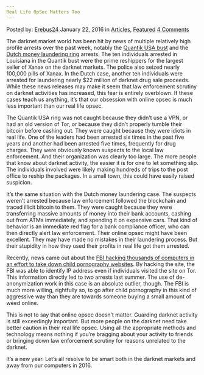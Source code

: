 ```yaml
---
Real Life OpSec Matters Too
---
```

<article class="post-listing post-13052 post type-post status-publish format-standard has-post-thumbnail hentry category-articles category-deepdot-news tag-life tag-matters tag-opsec tag-real">
    <div class="post-inner">
    <p class="post-meta">
    <span>Posted by: <a href="https://www.deepdotweb.com/author/erebus24/" title="">Erebus24 </a></span>
    <span>January 22, 2016</span>
    <span>in <a href="https://www.deepdotweb.com/category/articles/" rel="category tag">Articles</a>, <a href="https://www.deepdotweb.com/category/deepdot-news/" rel="category tag">Featured</a></span>
    <span><a href="https://www.deepdotweb.com/2016/01/22/real-life-opsec-matters-too/#comments">4 Comments</a></span>
    </p>
    <div class="clear"></div>
    <div class="entry">
    <p>The darknet market world has been hit by news of multiple relatively high profile arrests over the past week, notably the <a href="https://www.deepdotweb.com/2016/01/19/qunatik-usa-busted/">Quantik USA bust</a> and the <a href="https://www.deepdotweb.com/2016/01/20/dutch-police-arrest-10-men-suspected-of-using-bitcoin-to-launder-money/">Dutch money laundering ring</a> arrests. The ten individuals arrested in Louisiana in the Quantik bust were the prime reshippers for the largest seller of Xanax on the darknet markets. The police also seized nearly 100,000 pills of Xanax. In the Dutch case, another ten individuals were arrested for laundering nearly $22 million of darknet drug sale proceeds. While these news releases may make it seem that law enforcement scrutiny<br />
    on darknet activities has increased, this fear is entirely overblown. If these cases teach us anything, it’s that our obsession with online opsec is much less important than our real life opsec.</p>
    <p>The Quantik USA ring was not caught because they didn’t use a VPN, or had an old version of Tor, or because they didn’t properly tumble their bitcoin before cashing out. They were caught because they were idiots in real life. One of the leaders had been arrested six times in the past five years and another had been arrested five times, frequently for drug charges. They were obviously known suspects to the local law enforcement. And their organization was clearly too large. The more people that know about darknet activity, the easier it is for one to let something slip. The individuals involved were likely making hundreds of trips to the post office to reship the packages. In a small town, this could have easily raised suspicion.</p>
    <p>It’s the same situation with the Dutch money laundering case. The suspects weren’t arrested because law enforcement followed the blockchain and traced illicit bitcoin to them. They were caught because they were transferring massive amounts of money into their bank accounts, cashing out from ATMs immediately, and spending it on expensive cars. That kind of behavior is an immediate red flag for a bank compliance officer, who can then directly alert law enforcement. Their online opsec might have been excellent. They may have made no mistakes in their laundering process. But their stupidity in how they used their profits in real life got them arrested.</p>
    <p>Recently, news came out about the <a href="https://www.deepdotweb.com/2016/01/08/fbi-ultimate-hack-job-1300-computers-take-down/">FBI hacking thousands of computers in an effort to take down child pornography websites</a>. By hacking the site, the FBI was able to identify IP address even if individuals visited the site on Tor. This information directly led to two arrests last summer. The use of de-anonymization work in this case is an absolute outlier, though. The FBI is much more willing, rightfully so, to go after child pornography in this kind of aggressive way than they are towards someone buying a small amount of weed online.</p>
    <p>This is not to say that online opsec doesn’t matter. Guarding darknet activity is still exceedingly important. But more people on the darknet need take better caution in their real life opsec. Using all the appropriate methods and technology means nothing if you’re bragging about your activity to friends or bringing down law enforcement scrutiny for reasons unrelated to the darknet.</p>
    <p>It’s a new year. Let’s all resolve to be smart both in the darknet markets and away from our computers in 2016.</p>
    </div>
    <span style="display:none"><a href="https://www.deepdotweb.com/tag/life/" rel="tag">life</a> <a href="https://www.deepdotweb.com/tag/matters/" rel="tag">matters</a> <a href="https://www.deepdotweb.com/tag/opsec/" rel="tag">opsec</a> <a href="https://www.deepdotweb.com/tag/real/" rel="tag">real</a></span> <span style="display:none" class="updated">2016-01-22</span>
    <div style="display:none" class="vcard author" itemprop="author" itemscope itemtype="http://schema.org/Person"><strong class="fn" itemprop="name"><a href="https://www.deepdotweb.com/author/erebus24/" title="Posts by Erebus24" rel="author">Erebus24</a></strong></div>
    </div>
</article>

